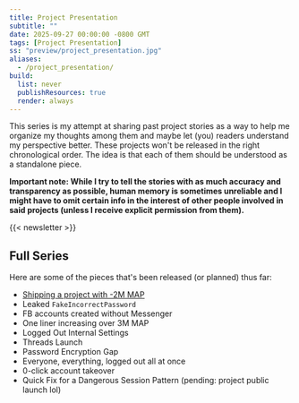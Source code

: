 ```yaml
---
title: Project Presentation
subtitle: ""
date: 2025-09-27 00:00:00 -0800 GMT
tags: [Project Presentation]
ss: "preview/project_presentation.jpg"
aliases:
  - /project_presentation/
build:
  list: never
  publishResources: true
  render: always
---
```


This series is my attempt at sharing past project stories as a way to help me organize my thoughts among them and maybe let (you) readers understand my perspective better. These projects won't be released in the right chronological order. The idea is that each of them should be understood as a standalone piece.

**Important note: While I try to tell the stories with as much accuracy and transparency as possible, human memory is sometimes unreliable and I might have to omit certain info in the interest of other people involved in said projects (unless I receive explicit permission from them).**

{{< newsletter >}}

## Full Series

Here are some of the pieces that's been released (or planned) thus far:

- [Shipping a project with -2M MAP](/blog/2025-10-03-shipping-negative-2m-map)
- Leaked `FakeIncorrectPassword`
- FB accounts created without Messenger
- One liner increasing over 3M MAP
- Logged Out Internal Settings
- Threads Launch
- Password Encryption Gap
- Everyone, everything, logged out all at once
- 0-click account takeover
- Quick Fix for a Dangerous Session Pattern (pending: project public launch lol)